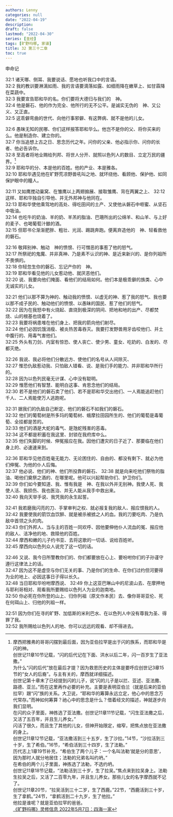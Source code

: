 ```yaml
---
authors: Lenny
categories: null
date: "2022-04-19"
description: 
draft: false
lastmod: "2022-04-30"
series: [圣经]
tags: [旷野吗哪, 家谱]
title: 32 第三十二章
toc: true
---
```

申命记
<!--more-->

32:1 诸天哪、侧耳、我要说话、愿地也听我口中的言语。  
32:2 我的教训要淋漓如雨、我的言语要滴落如露、如细雨降在嫩草上、如甘霖降在菜蔬中。  
32:3 我要宣告耶和华的名。你们要将大德归与我们的　神。  
32:4 他是磐石、他的作为完全、他所行的无不公平。是诚实无伪的　神、又公义、又正直。  
32:5 这乖僻弯曲的世代、向他行事邪僻、有这弊病、就不是他的儿女。  

32:6 愚昧无知的民哪、你们这样报答耶和华么。他岂不是你的父、将你买来的么。他是制造你、建立你的。  
32:7 你当追想上古之日、思念历代之年。问你的父亲、他必指示你、问你的长者、他必告诉你。  
32:8 至高者将地业赐给列邦、将世人分开、就照以色列人的数目、立定万民的疆界。[^1]  
32:9 耶和华的分、本是他的百姓。他的产业、本是雅各。  
32:10 耶和华遇见他在旷野荒凉野兽吼叫之地、就环绕他、看顾他、保护他、如同保护眼中的瞳人。  

32:11 又如鹰搅动巢窝、在雏鹰以上两翅搧展、接取雏鹰、背在两翼之上、 
32:12 这样、耶和华独自引导他、并无外邦神与他同在。  
32:13 耶和华使他乘驾地的高处、得吃田间的土产、又使他从磐石中咂蜜、从坚石中吸油。  
32:14 也吃牛的奶油、羊的奶、羊羔的脂油、巴珊所出的公绵羊、和山羊、与上好的麦子、也喝葡萄汁酿的酒。  
32:15 但耶书仑渐渐肥胖、粗壮、光润、踢跳奔跑。便离弃造他的　神、轻看救他的磐石。  

32:16 敬拜别神、触动　神的愤恨、行可憎恶的事惹了他的怒气。  
32:17 所祭祀的鬼魔、并非真神、乃是素不认识的神、是近来新兴的、是你列祖所不畏惧的。  
32:18 你轻忽生你的磐石、忘记产你的　神。  
32:19 耶和华看见他的儿女惹动他、就厌恶他们。  
32:20 说、我要向他们掩面、看他们的结局如何。他们本是极乖僻的族类、心中无诚实的儿女。  

32:21 他们以那不算为神的、触动我的愤恨、以虚无的神、惹了我的怒气、我也要以那不成子民的、触动他们的愤恨、以愚昧的国民、惹了他们的怒气。  
32:22 因为在我怒中有火烧起、直烧到极深的阴间、把地和地的出产、尽都焚烧、山的根基也烧着了。  
32:23 我要将祸患堆在他们身上、把我的箭向他们射尽。  
32:24 他们必因饥饿消瘦、被炎热苦毒吞灭。我要打发野兽用牙齿咬他们、并土中腹行的、用毒气害他们。  
32:25 外头有刀剑、内室有惊恐、使人丧亡、使少男、童女、吃奶的、白发的、尽都灭绝。  

32:26 我说、我必将他们分散远方、使他们的名号从人间除灭、  
32:27 惟恐仇敌惹动我、只怕敌人错看、说、是我们手的能力、并非耶和华所行的。  
32:28 因为以色列民毫无计谋、心中没有聪明。  
32:29 惟愿他们有智慧、能明白这事、肯思念他们的结局。  
32:30 若不是他们的磐石卖了他们、若不是耶和华交出他们、一人焉能追赶他们千人、二人焉能使万人逃跑呢。  

32:31 据我们的仇敌自己断定、他们的磐石不如我们的磐石。  
32:32 他们的葡萄树是所多玛的葡萄树、蛾摩拉田园所生的、他们的葡萄是毒葡萄、全挂都是苦的。  
32:33 他们的酒是大蛇的毒气、是虺蛇残害的恶毒。  
32:34 这不都是积蓄在我这里、封锁在我府库中么。  
32:35 他们失脚的时候、伸冤报应在我。因他们遭灾的日子近了、那要临在他们身上的、必速速来到。  

32:36 耶和华见他百姓毫无能力、无论困住的、自由的、都没有剩下、就必为他们伸冤、为他的仆人后悔。  
32:37 他必说、他们的神、他们所投靠的磐石、
32:38 就是向来吃他们祭牲的脂油、喝他们奠祭之酒的、在哪里呢。他可以兴起帮助你们、护卫你们。  
32:39 你们如今要知道、我、惟有我是　神、在我以外并无别神。我使人死、我使人活、我损伤、我也医治、并无人能从我手中救出来。  
32:40 我向天举手说、我凭我的永生起誓。  

32:41 我若磨我闪亮的刀、手掌审判之权、就必报复我的敌人、报应恨我的人。  
32:42 我要使我的箭饮血饮醉、就是被杀被掳之人的血。我的刀要吃肉、乃是仇敌中首领之头的肉。  
32:43 你们外邦人、当与主的百姓一同欢呼、因他要伸他仆人流血的冤、报应他的敌人、洁净他的地、救赎他的百姓。  
32:44 摩西和嫩的儿子约书亚、去将这歌的一切话、说给百姓听。  
32:45 摩西向以色列众人说完了这一切的话。  

32:46 又说、我今日所警教你们的、你们都要放在心上、要吩咐你们的子孙谨守遵行这律法上的话。  
32:47 因为这不是虚空与你们无关的事、乃是你们的生命、在你们过约但河要得为业的地上、必因这事日子得以长久。  
32:48 当日耶和华吩咐摩西说、
32:49 你上这亚巴琳山中的尼波山去、在摩押地与耶利哥相对、观看我所要赐给以色列人为业的迦南地。  
32:50 你必死在你所登的山上、归你列祖〔原文作本民〕去、像你哥哥亚伦、死在何珥山上、归他的列祖一样。  

32:51 因为你们在寻的旷野、加低斯的米利巴水、在以色列人中没有尊我为圣、得罪了我。  
32:52 我所赐给以色列人的地、你可以远远的观看、却不得进去。  

[^1]: 摩西把雅弗的哥哥闪摆到最后面，因为亚伯拉罕是出于闪的族系，而耶和华是闪的神。  
创世记11章10节记载，“闪的后代记在下面、洪水以后二年，闪一百岁生了亚法撒。”  
为什么“闪的后代”放在最后才提？因为救恩历史的主体是要呼应创世记3章15节的“女人的后裔”。与主有关的，摩西就详细描述。  
创世记第十章末了已经提到闪的儿子，说“闪的儿子是以拦、亚述、亚法撒、路德、亚兰。”而在这里再作必要的补充。主要是表明亚伯兰（就是后来的亚伯拉罕）跟“闪”族的关系。大卫说，“耶和华的筹算永远立定，他心中的思念万代常存。”而神如何筹算？祂心中的思念是什么？借着经文的描述，神就逐步向我们显明。  
在闪的众子里面，神拣选了亚法撒。创世记11章11节记载，“闪生亚法撒之后，又活了五百年，并且生儿养女。”   
闪活了很久，而且生了其他的儿女，但神开始限定，缩窄，把焦点放在亚法撒的身上。   
创世记11章12节记载，“亚法撒活到三十五岁，生了沙拉。”14节，“沙拉活到三十岁，生了希伯。”16节，“希伯活到三十四岁，生了法勒。”  
历代志上1章19节补充，“希伯生了两个儿子：一个名叫法勒‘就是分的意思’，因为那时人就分地居住；法勒的兄弟名叫约坍。”  
在希伯的两个儿子里面，神拣选了法勒，不选约坍。  
创世记11章18节记载，“法勒活到三十岁，生了拉吴。”焦点来到拉吴身上。法勒生拉吴之后，又活了二百零九年，并且生儿养女。那些儿女的名字摩西就不记了。  
创世记11章20节，“拉吴活到三十二岁，生了西鹿。”22节，“西鹿活到三十岁，生了拿鹤。”24节，“拿鹤活到二十九岁，生了他拉。”  
他拉是谁呢？就是亚伯拉罕的爸爸。  
[《旷野吗哪》灵修信息 2022年5月7日：四海一家](https://r.729ly.net/devotionals/devotionals-mw/devotionals-mw-mw220507)
 
